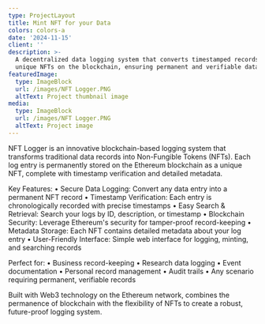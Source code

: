 ```yaml
---
type: ProjectLayout
title: Mint NFT for your Data
colors: colors-a
date: '2024-11-15'
client: ''
description: >-
  A decentralized data logging system that converts timestamped records into
  unique NFTs on the blockchain, ensuring permanent and verifiable data storage.
featuredImage:
  type: ImageBlock
  url: /images/NFT Logger.PNG
  altText: Project thumbnail image
media:
  type: ImageBlock
  url: /images/NFT Logger.PNG
  altText: Project image
---
```

NFT Logger is an innovative blockchain-based logging system that transforms traditional data records into Non-Fungible Tokens (NFTs). Each log entry is permanently stored on the Ethereum blockchain as a unique NFT, complete with timestamp verification and detailed metadata.

Key Features:
• Secure Data Logging: Convert any data entry into a permanent NFT record
• Timestamp Verification: Each entry is chronologically recorded with precise timestamps
• Easy Search & Retrieval: Search your logs by ID, description, or timestamp
• Blockchain Security: Leverage Ethereum's security for tamper-proof record-keeping
• Metadata Storage: Each NFT contains detailed metadata about your log entry
• User-Friendly Interface: Simple web interface for logging, minting, and searching records

Perfect for:
• Business record-keeping
• Research data logging
• Event documentation
• Personal record management
• Audit trails
• Any scenario requiring permanent, verifiable records

Built with Web3 technology on the Ethereum network, combines the permanence of blockchain with the flexibility of NFTs to create a robust, future-proof logging system.
